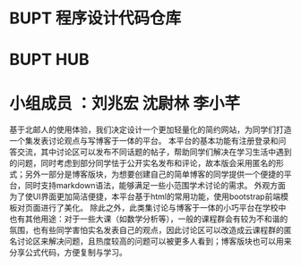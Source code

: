 # BUPT 程序设计代码仓库

# BUPT HUB

# 小组成员 ：刘兆宏 沈尉林 李小芊
  基于北邮人的使用体验，我们决定设计一个更加轻量化的简约网站，为同学们打造一个集发表讨论观点与写博客于一体的平台。
  本平台的基本功能有注册登录和问答交流，其中讨论区可以发布不同话题的帖子，帮助同学们解决在学习生活中遇到的问题，同时考虑到部分同学怯于公开实名发布和评论，故本版会采用匿名的形式；另外一部分是博客版块，为想要创建自己的简单博客的同学提供一个便捷的平台，同时支持markdown语法，能够满足一些小范围学术讨论的需求。
  外观方面为了使UI界面更加简洁便捷，本平台基于html的常用功能，使用bootstrap前端模板对页面进行了美化。
  除此之外，此类集讨论与博客于一体的小巧平台在学校中也有其他用途：对于一些大课（如数学分析等），一般的课程群会有较为不和谐的氛围，也有些同学害怕实名发表自己的观点，因此讨论区可以改造成云课程群的匿名讨论区来解决问题，且热度较高的问题可以被更多人看到；博客版块也可以用来分享公式代码，方便复制与学习。